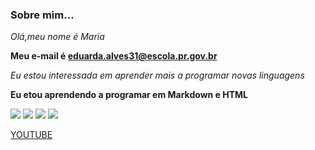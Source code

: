 ### Sobre mim...
_Olá,meu nome é Maria_

**Meu e-mail é eduarda.alves31@escola.pr.gov.br**

<i>Eu estou interessada em aprender mais a programar novas linguagens</i>

<B>Eu etou aprendendo a programar em Markdown e HTML</b>

![](https://img.shields.io/badge/Instagram-E4405F?style=for-the-badge&logo=instagram&logoColor=white) 
![](https://img.shields.io/badge/YouTube-FF0000?style=for-the-badge&logo=youtube&logoColor=white)
![](https://img.shields.io/badge/Twitch-9146FF?style=for-the-badge&logo=twitch&logoColor=white)
![](https://img.shields.io/badge/TikTok-000000?style=for-the-badge&logo=tiktok&logoColor=white)

[YOUTUBE](https://www.youtube.com/watch?v=8Y8maXEMje0)

